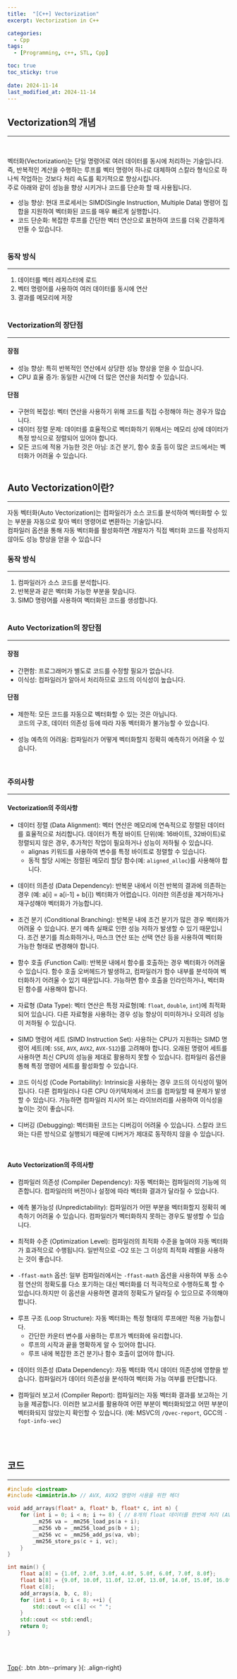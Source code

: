 ```yaml
---
title:  "[C++] Vectorization"
excerpt: Vectorization in C++

categories:
  - Cpp
tags:
  - [Programming, c++, STL, Cpp]

toc: true
toc_sticky: true
 
date: 2024-11-14
last_modified_at: 2024-11-14
---
```


## Vectorization의 개념
---
<br>

벡터화(Vectorization)는 단일 명령어로 여러 데이터를 동시에 처리하는 기술입니다. <br>
즉, 반복적인 계산을 수행하는 루프를 벡터 명령어 하나로 대체하여 스칼라 형식으로 하나씩 작업하는 것보다 처리 속도를 획기적으로 향상시킵니다.<br>
주로 아래와 같이 성능을 향상 시키거나 코드를 단순화 할 때 사용됩니다.<br>

* 성능 향상: 현대 프로세서는 SIMD(Single Instruction, Multiple Data) 명령어 집합을 지원하여 벡터화된 코드를 매우 빠르게 실행합니다.
* 코드 단순화: 복잡한 루프를 간단한 벡터 연산으로 표현하여 코드를 더욱 간결하게 만들 수 있습니다.
<br><br>

### 동작 방식
---
1. 데이터를 벡터 레지스터에 로드
2. 벡터 명령어를 사용하여 여러 데이터를 동시에 연산
3. 결과를 메모리에 저장
<br><br>

### Vectorization의 장단점
---
#### 장점
* 성능 향상: 특히 반복적인 연산에서 상당한 성능 향상을 얻을 수 있습니다.
* CPU 효율 증가: 동일한 시간에 더 많은 연산을 처리할 수 있습니다.

#### 단점
* 구현의 복잡성: 벡터 연산을 사용하기 위해 코드를 직접 수정해야 하는 경우가 많습니다.
* 데이터 정렬 문제: 데이터를 효율적으로 벡터화하기 위해서는 메모리 상에 데이터가 특정 방식으로 정렬되어 있어야 합니다.
* 모든 코드에 적용 가능한 것은 아님: 조건 분기, 함수 호출 등이 많은 코드에서는 벡터화가 어려울 수 있습니다. 
<br><br>


## Auto Vectorization이란?
---
자동 벡터화(Auto Vectorization)는 컴파일러가 소스 코드를 분석하여
벡터화할 수 있는 부분을 자동으로 찾아 벡터 명령어로 변환하는 기술입니다.<br>
컴파일러 옵션을 통해 자동 벡터화를 활성화하면 개발자가 직접 벡터화 코드를 작성하지 않아도 성능 향상을 얻을 수 있습니다

### 동작 방식
---
1. 컴파일러가 소스 코드를 분석합니다.
2. 반복문과 같은 벡터화 가능한 부분을 찾습니다.
3. SIMD 명령어를 사용하여 벡터화된 코드를 생성합니다.
<br><br>

### Auto Vectorization의 장단점
---
#### 장점
* 간편함: 프로그래머가 별도로 코드를 수정할 필요가 없습니다.
* 이식성: 컴파일러가 알아서 처리하므로 코드의 이식성이 높습니다.

#### 단점
* 제한적: 모든 코드를 자동으로 벡터화할 수 있는 것은 아닙니다. <br>
          코드의 구조, 데이터 의존성 등에 따라 자동 벡터화가 불가능할 수 있습니다.<br><br>
* 성능 예측의 어려움: 컴파일러가 어떻게 벡터화할지 정확히 예측하기 어려울 수 있습니다.

<br>

### 주의사항
---

#### Vectorization의 주의사항
* 데이터 정렬 (Data Alignment): 벡터 연산은 메모리에 연속적으로 정렬된 데이터를 효율적으로 처리합니다. 데이터가 특정 바이트 단위(예: 16바이트, 32바이트)로 정렬되지 않은 경우, 추가적인 작업이 필요하거나 성능이 저하될 수 있습니다.
  * alignas 키워드를 사용하여 변수를 특정 바이트로 정렬할 수 있습니다.
  * 동적 할당 시에는 정렬된 메모리 할당 함수(예: ```aligned_alloc```)를 사용해야 합니다.<br><br>
* 데이터 의존성 (Data Dependency): 반복문 내에서 이전 반복의 결과에 의존하는 경우 (예: a[i] = a[i-1] + b[i]) 벡터화가 어렵습니다. 이러한 의존성을 제거하거나 재구성해야 벡터화가 가능합니다.<br><br>
* 조건 분기 (Conditional Branching): 반복문 내에 조건 분기가 많은 경우 벡터화가 어려울 수 있습니다. 분기 예측 실패로 인한 성능 저하가 발생할 수 있기 때문입니다. 조건 분기를 최소화하거나, 마스크 연산 또는 선택 연산 등을 사용하여 벡터화 가능한 형태로 변경해야 합니다.<br><br>
* 함수 호출 (Function Call): 반복문 내에서 함수를 호출하는 경우 벡터화가 어려울 수 있습니다. 함수 호출 오버헤드가 발생하고, 컴파일러가 함수 내부를 분석하여 벡터화하기 어려울 수 있기 때문입니다. 가능하면 함수 호출을 인라인하거나, 벡터화된 함수를 사용해야 합니다.<br><br>
* 자료형 (Data Type): 벡터 연산은 특정 자료형(예: ```float```, ```double```, ```int```)에 최적화되어 있습니다. 다른 자료형을 사용하는 경우 성능 향상이 미미하거나 오히려 성능이 저하될 수 있습니다.<br><br>
* SIMD 명령어 세트 (SIMD Instruction Set): 사용하는 CPU가 지원하는 SIMD 명령어 세트(예: ```SSE```, ```AVX```, ```AVX2```, ```AVX-512```)를 고려해야 합니다. 오래된 명령어 세트를 사용하면 최신 CPU의 성능을 제대로 활용하지 못할 수 있습니다. 컴파일러 옵션을 통해 특정 명령어 세트를 활성화할 수 있습니다.<br><br>
* 코드 이식성 (Code Portability): Intrinsic을 사용하는 경우 코드의 이식성이 떨어집니다. 다른 컴파일러나 다른 CPU 아키텍처에서 코드를 컴파일할 때 문제가 발생할 수 있습니다. 가능하면 컴파일러 지시어 또는 라이브러리를 사용하여 이식성을 높이는 것이 좋습니다.<br><br>
* 디버깅 (Debugging): 벡터화된 코드는 디버깅이 어려울 수 있습니다. 스칼라 코드와는 다른 방식으로 실행되기 때문에 디버거가 제대로 동작하지 않을 수 있습니다.
<br>

#### Auto Vectorization의 주의사항
* 컴파일러 의존성 (Compiler Dependency): 자동 벡터화는 컴파일러의 기능에 의존합니다. 컴파일러의 버전이나 설정에 따라 벡터화 결과가 달라질 수 있습니다.<br><br>
* 예측 불가능성 (Unpredictability): 컴파일러가 어떤 부분을 벡터화할지 정확히 예측하기 어려울 수 있습니다. 컴파일러가 벡터화하지 못하는 경우도 발생할 수 있습니다.<br><br>
* 최적화 수준 (Optimization Level): 컴파일러의 최적화 수준을 높여야 자동 벡터화가 효과적으로 수행됩니다. 일반적으로 -O2 또는 그 이상의 최적화 레벨을 사용하는 것이 좋습니다.<br><br>
* ```-ffast-math``` 옵션: 일부 컴파일러에서는 ```-ffast-math``` 옵션을 사용하여 부동 소수점 연산의 정확도를 다소 포기하는 대신 벡터화를 더 적극적으로 수행하도록 할 수 있습니다.하지만 이 옵션을 사용하면 결과의 정확도가 달라질 수 있으므로 주의해야 합니다.<br><br>
* 루프 구조 (Loop Structure): 자동 벡터화는 특정 형태의 루프에만 적용 가능합니다.
  * 간단한 카운터 변수를 사용하는 루프가 벡터화에 유리합니다.
  * 루프의 시작과 끝을 명확하게 알 수 있어야 합니다.
  * 루프 내에 복잡한 조건 분기나 함수 호출이 없어야 합니다.<br><br>
* 데이터 의존성 (Data Dependency): 자동 벡터화 역시 데이터 의존성에 영향을 받습니다. 컴파일러가 데이터 의존성을 분석하여 벡터화 가능 여부를 판단합니다.<br><br>
* 컴파일러 보고서 (Compiler Report): 컴파일러는 자동 벡터화 결과를 보고하는 기능을 제공합니다. 이러한 보고서를 활용하여 어떤 부분이 벡터화되었고 어떤 부분이 벡터화되지 않았는지 확인할 수 있습니다. (예: MSVC의 ```/Qvec-report```, GCC의 ```-fopt-info-vec```)



<br><br>



## 코드
---

```c++
#include <iostream>
#include <immintrin.h> // AVX, AVX2 명령어 사용을 위한 헤더

void add_arrays(float* a, float* b, float* c, int n) {
    for (int i = 0; i < n; i += 8) { // 8개의 float 데이터를 한번에 처리 (AVX2)
        __m256 va = _mm256_load_ps(a + i);
        __m256 vb = _mm256_load_ps(b + i);
        __m256 vc = _mm256_add_ps(va, vb);
        _mm256_store_ps(c + i, vc);
    }
}

int main() {
    float a[8] = {1.0f, 2.0f, 3.0f, 4.0f, 5.0f, 6.0f, 7.0f, 8.0f};
    float b[8] = {9.0f, 10.0f, 11.0f, 12.0f, 13.0f, 14.0f, 15.0f, 16.0f};
    float c[8];
    add_arrays(a, b, c, 8);
    for (int i = 0; i < 8; ++i) {
        std::cout << c[i] << " ";
    }
    std::cout << std::endl;
    return 0;
}
```
<br><br>

[Top](#){: .btn .btn--primary }{: .align-right}

